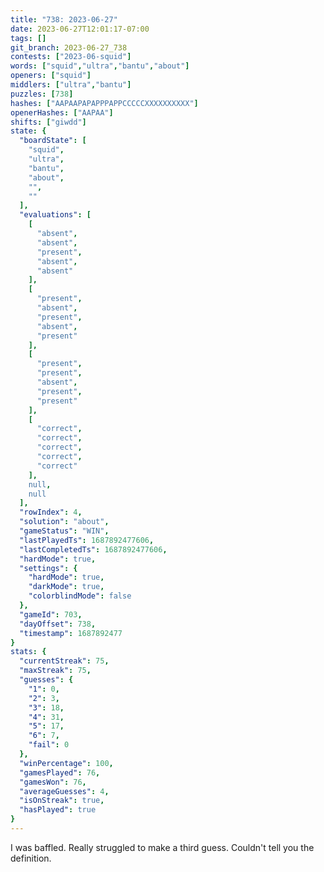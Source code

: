 ```yaml
---
title: "738: 2023-06-27"
date: 2023-06-27T12:01:17-07:00
tags: []
git_branch: 2023-06-27_738
contests: ["2023-06-squid"]
words: ["squid","ultra","bantu","about"]
openers: ["squid"]
middlers: ["ultra","bantu"]
puzzles: [738]
hashes: ["AAPAAPAPAPPPAPPCCCCCXXXXXXXXXX"]
openerHashes: ["AAPAA"]
shifts: ["giwdd"]
state: {
  "boardState": [
    "squid",
    "ultra",
    "bantu",
    "about",
    "",
    ""
  ],
  "evaluations": [
    [
      "absent",
      "absent",
      "present",
      "absent",
      "absent"
    ],
    [
      "present",
      "absent",
      "present",
      "absent",
      "present"
    ],
    [
      "present",
      "present",
      "absent",
      "present",
      "present"
    ],
    [
      "correct",
      "correct",
      "correct",
      "correct",
      "correct"
    ],
    null,
    null
  ],
  "rowIndex": 4,
  "solution": "about",
  "gameStatus": "WIN",
  "lastPlayedTs": 1687892477606,
  "lastCompletedTs": 1687892477606,
  "hardMode": true,
  "settings": {
    "hardMode": true,
    "darkMode": true,
    "colorblindMode": false
  },
  "gameId": 703,
  "dayOffset": 738,
  "timestamp": 1687892477
}
stats: {
  "currentStreak": 75,
  "maxStreak": 75,
  "guesses": {
    "1": 0,
    "2": 3,
    "3": 18,
    "4": 31,
    "5": 17,
    "6": 7,
    "fail": 0
  },
  "winPercentage": 100,
  "gamesPlayed": 76,
  "gamesWon": 76,
  "averageGuesses": 4,
  "isOnStreak": true,
  "hasPlayed": true
}
---
```

<!-- more -->
I was baffled. Really struggled to make a third guess. Couldn't tell you the definition.
